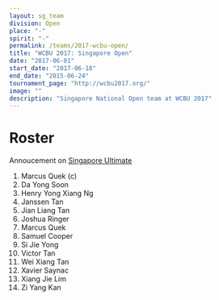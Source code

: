 ```yaml
---
layout: sg_team
division: Open
place: "-"
spirit: "-"
permalink: /teams/2017-wcbu-open/
title: "WCBU 2017: Singapore Open"
date: "2017-06-01"
start_date: "2017-06-18"
end_date: "2015-06-24"
tournament_page: "http://wcbu2017.org/"
image: ""
description: "Singapore National Open team at WCBU 2017"
---
```


# Roster

Annoucement on [Singapore Ultimate](http://singaporeultimate.com/p/team-singapore-wcbu-2017-roster-announcement)

1. Marcus Quek (c)
2. Da Yong Soon
3. Henry Yong Xiang Ng
4. Janssen Tan
5. Jian Liang Tan
6. Joshua Ringer
7. Marcus Quek
8. Samuel Cooper
9. Si Jie Yong
10. Victor Tan
11. Wei Xiang Tan
12. Xavier Saynac
13. Xiang Jie Lim
14. Zi Yang Kan
